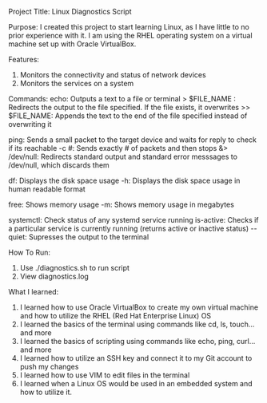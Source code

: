 Project Title: Linux Diagnostics Script

Purpose: I created this project to start learning Linux, as I have little to no prior experience with it. I am using the RHEL operating system on a virtual machine set up with Oracle VirtualBox.  

Features: 
1. Monitors the connectivity and status of network devices
2. Monitors the services on a system

Commands:
echo: Outputs a text to a file or terminal
	> $FILE_NAME : Redirects the output to the file specified. If the file exists, it overwrites
	>> $FILE_NAME: Appends the text to the end of the file specified instead of overwriting it

ping: Sends a small packet to the target device and waits for reply to check if its reachable
	-c #: Sends exactly # of packets and then stops
	&> /dev/null: Redirects standard output and standard error messsages to /dev/null, which discards them

df: Displays the disk space usage
	-h: Displays the disk space usage in human readable format

free: Shows memory usage
	-m: Shows memory usage in megabytes

systemctl: Check status of any systemd service running
	is-active: Checks if a particular service is currently running (returns active or inactive status)
	--quiet: Supresses the output to the terminal 

How To Run:
1. Use ./diagnostics.sh to run script
2. View diagnostics.log

What I learned:
1. I learned how to use Oracle VirtualBox to create my own virtual machine and how to utilize the RHEL (Red Hat Enterprise Linux) OS
2. I learned the basics of the terminal using commands like cd, ls, touch... and more
3. I learned the basics of scripting using commands like echo, ping, curl... and more
4. I learned how to utilize an SSH key and connect it to my Git account to push my changes 
5. I learned how to use VIM to edit files in the terminal
6. I learned when a Linux OS would be used in an embedded system and how to utilize it.
